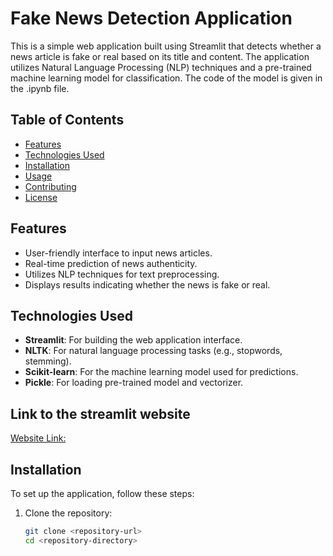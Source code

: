 # Fake News Detection Application

This is a simple web application built using Streamlit that detects whether a news article is fake or real based on its title and content. The application utilizes Natural Language Processing (NLP) techniques and a pre-trained machine learning model for classification. The code of the model is given in the .ipynb file.

## Table of Contents

- [Features](#features)
- [Technologies Used](#technologies-used)
- [Installation](#installation)
- [Usage](#usage)
- [Contributing](#contributing)
- [License](#license)

## Features

- User-friendly interface to input news articles.
- Real-time prediction of news authenticity.
- Utilizes NLP techniques for text preprocessing.
- Displays results indicating whether the news is fake or real.

## Technologies Used

- **Streamlit**: For building the web application interface.
- **NLTK**: For natural language processing tasks (e.g., stopwords, stemming).
- **Scikit-learn**: For the machine learning model used for predictions.
- **Pickle**: For loading pre-trained model and vectorizer.

## Link to the streamlit website
[Website Link:](https://dsahu77-sentiment-analysis-of-restaurant-reviews-app-gxyhev.streamlit.app/)

## Installation

To set up the application, follow these steps:

1. Clone the repository:

   ```bash
   git clone <repository-url>
   cd <repository-directory>


